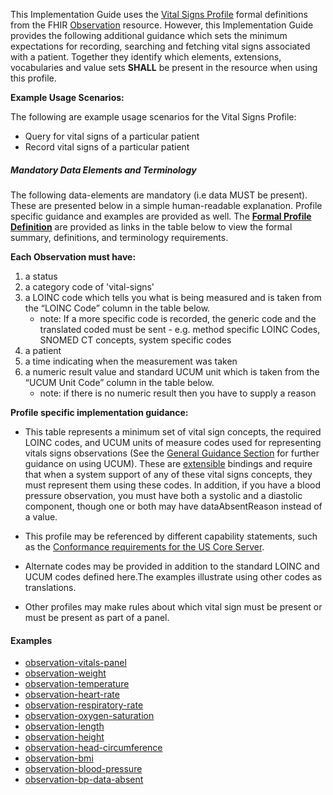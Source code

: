 ﻿This Implementation Guide uses the [Vital Signs Profile] formal definitions from the FHIR [Observation] resource. However, this Implementation Guide provides the following additional guidance which sets the minimum expectations for recording, searching and fetching vital signs associated with a patient. Together they identify which elements, extensions, vocabularies and value sets **SHALL** be present in the resource when using this profile.

**Example Usage Scenarios:**

The following are example usage scenarios for the Vital Signs
Profile:

-   Query for vital signs of a particular patient
-   Record vital signs of a particular patient

##### Mandatory Data Elements and Terminology


The following data-elements are mandatory (i.e data MUST be present). These are presented below in a simple human-readable explanation.  Profile specific guidance and examples are provided as well.  The [**Formal Profile Definition**](#profile) are provided as links in the table below to view the formal summary, definitions, and  terminology requirements.  

**Each Observation must have:**

1.  a status
1.  a category code of 'vital-signs'
1.  a LOINC code which tells you what is being measured and is taken from the “LOINC Code” column in the table below.
    -   note: If a more specific code is recorded, the generic code and the translated coded must be sent - e.g. method specific LOINC Codes, SNOMED CT concepts, system specific codes
1.  a patient
1.  a time indicating when the measurement was taken
1.  a numeric result value and standard UCUM unit which is taken from the “UCUM Unit Code” column in the table below.
    -   note: if there is no numeric result then you have to supply a reason

**Profile specific implementation guidance:**

* This table represents a minimum set of vital sign concepts, the required LOINC codes, and UCUM units of measure codes used for representing vitals signs observations (See the [General Guidance Section] for further guidance on using UCUM). These are [extensible] bindings and require that when a system support of any of these vital signs concepts, they must represent them using these codes. In addition, if you have a blood pressure observation, you must have both a systolic and a diastolic component, though one or both may have dataAbsentReason instead of a value.

* This profile may be referenced by different capability statements, such as the [Conformance requirements for the US Core Server].

* Alternate codes may be provided in addition to the standard LOINC and UCUM codes defined here.The examples illustrate using other codes as translations.

* Other profiles may make rules about which vital sign must be present or must be present as part of a panel.


#### Examples

 - [observation-vitals-panel](Observation-vitals-panel.html)
 - [observation-weight](Observation-weight.html)
 - [observation-temperature](Observation-temperature.html)
 - [observation-heart-rate](Observation-heart-rate.html)
 - [observation-respiratory-rate](Observation-respiratory-rate.html)
 - [observation-oxygen-saturation](Observation-oxygen-saturation.html)
 - [observation-length](Observation-length.html)
 - [observation-height](Observation-height.html)
 - [observation-head-circumference](Observation-head-circumference.html)
 - [observation-bmi](Observation-bmi.html)
 - [observation-blood-pressure](Observation-blood-pressure.html)
 - [observation-bp-data-absent](Observation-bp-data-absent.html)


[Vital Signs Profile]: {{site.data.fhir.path}}observation-profiles.html
[Observation]: {{site.data.fhir.path}}observation.html
[extensible]: {{site.data.fhir.path}}terminologies.html#extensible
[Conformance requirements for the US Core Server]: CapabilityStatement-server.html
[General Guidance Section]: guidance.html
[Vital Signs]: {{site.data.fhir.path}}vitalsigns.html
[Vital Signs Panel]: {{site.data.fhir.path}}vitalspanel.html
[Respiratory Rate]: {{site.data.fhir.path}}resprate.html
[Heart rate]: {{site.data.fhir.path}}heartrate.html
[Oxygen saturation]: {{site.data.fhir.path}}oxygensat.html
[Body temperature]: {{site.data.fhir.path}}bodytemp.html
[Body height]: {{site.data.fhir.path}}bodyheight.html
[Body length]: {{site.data.fhir.path}}bodylength.html
[Head circumference]: {{site.data.fhir.path}}headcircum.html
[Body weight]: {{site.data.fhir.path}}bodyweight.html
[Body mass index]: {{site.data.fhir.path}}bmi.html
[Blood pressure systolic and diastolic]: {{site.data.fhir.path}}bp.html
[Systolic blood pressure]: {{site.data.fhir.path}}bp.html
[Diastolic blood pressure]: {{site.data.fhir.path}}bp.html
